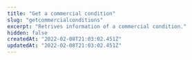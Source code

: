 ```yaml
---
title: "Get a commercial condition"
slug: "getcommercialconditions"
excerpt: "Retrives information of a commercial condition."
hidden: false
createdAt: "2022-02-08T21:03:02.451Z"
updatedAt: "2022-02-08T21:03:02.451Z"
---
```

